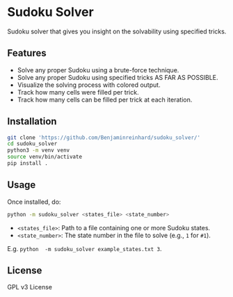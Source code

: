 # Sudoku Solver

Sudoku solver that gives you insight on the solvability using specified tricks.

## Features

* Solve any proper Sudoku using a brute-force technique.
* Solve any proper Sudoku using specified tricks AS FAR AS POSSIBLE.
* Visualize the solving process with colored output.
* Track how many cells were filled per trick.
* Track how many cells can be filled per trick at each iteration.

## Installation

```bash
git clone 'https://github.com/Benjaminreinhard/sudoku_solver/'
cd sudoku_solver
python3 -m venv venv
source venv/bin/activate
pip install .
```

## Usage

Once installed, do:

```bash
python -m sudoku_solver <states_file> <state_number>
```

* `<states_file>`: Path to a file containing one or more Sudoku states.
* `<state_number>`: The state number in the file to solve (e.g., `1` for `#1`).

E.g. `python  -m sudoku_solver example_states.txt 3`.

## License

GPL v3 License



